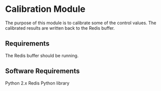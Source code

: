# Calibration Module

The purpose of this module is to calibrate some of the control values. The calibrated results are written back to the Redis buffer.

## Requirements

The Redis buffer should be running.

## Software Requirements

Python 2.x
Redis Python library
